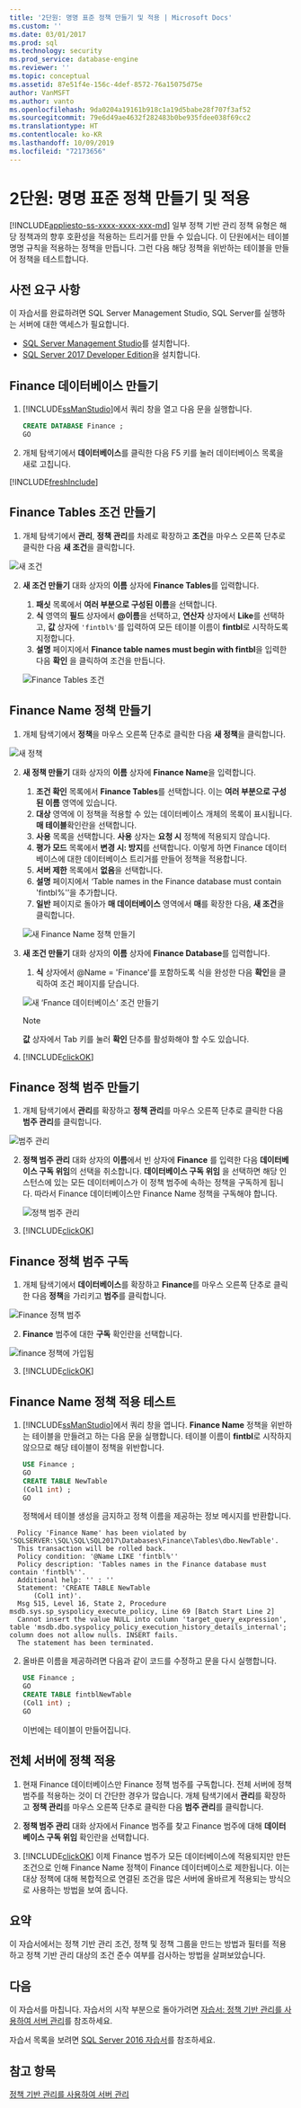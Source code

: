 ```yaml
---
title: '2단원: 명명 표준 정책 만들기 및 적용 | Microsoft Docs'
ms.custom: ''
ms.date: 03/01/2017
ms.prod: sql
ms.technology: security
ms.prod_service: database-engine
ms.reviewer: ''
ms.topic: conceptual
ms.assetid: 87e51f4e-156c-4def-8572-76a15075d75e
author: VanMSFT
ms.author: vanto
ms.openlocfilehash: 9da0204a19161b918c1a19d5babe28f707f3af52
ms.sourcegitcommit: 79e6d49ae4632f282483b0be935fdee038f69cc2
ms.translationtype: HT
ms.contentlocale: ko-KR
ms.lasthandoff: 10/09/2019
ms.locfileid: "72173656"
---
```

# <a name="lesson-2-create-and-apply-a-naming-standards-policy"></a>2단원: 명명 표준 정책 만들기 및 적용
[!INCLUDE[appliesto-ss-xxxx-xxxx-xxx-md](../../includes/appliesto-ss-xxxx-xxxx-xxx-md.md)]
일부 정책 기반 관리 정책 유형은 해당 정책과의 향후 호환성을 적용하는 트리거를 만들 수 있습니다. 이 단원에서는 테이블 명명 규칙을 적용하는 정책을 만듭니다. 그런 다음 해당 정책을 위반하는 테이블을 만들어 정책을 테스트합니다.  


## <a name="prerequisites"></a>사전 요구 사항
이 자습서를 완료하려면 SQL Server Management Studio, SQL Server를 실행하는 서버에 대한 액세스가 필요합니다.

- [SQL Server Management Studio](https://docs.microsoft.com/sql/ssms/download-sql-server-management-studio-ssms)를 설치합니다.
- [SQL Server 2017 Developer Edition](https://www.microsoft.com/sql-server/sql-server-downloads)을 설치합니다.
  
## <a name="create-the-finance-database"></a>Finance 데이터베이스 만들기  
  
1.  [!INCLUDE[ssManStudio](../../includes/ssmanstudio-md.md)]에서 쿼리 창을 열고 다음 문을 실행합니다.  
  
    ```sql  
    CREATE DATABASE Finance ;  
    GO  
    ```  
  
2.  개체 탐색기에서 **데이터베이스**를 클릭한 다음 F5 키를 눌러 데이터베이스 목록을 새로 고칩니다.  

[!INCLUDE[freshInclude](../../includes/paragraph-content/fresh-note-steps-feedback.md)]

## <a name="create-the-finance-tables-condition"></a>Finance Tables 조건 만들기 

1.  개체 탐색기에서 **관리**, **정책 관리**를 차례로 확장하고 **조건**을 마우스 오른쪽 단추로 클릭한 다음 **새 조건**을 클릭합니다. 

   ![새 조건](Media/lesson-2-create-and-apply-a-naming-standards-policy/new-condition.png)
  
2.  **새 조건 만들기** 대화 상자의 **이름** 상자에 **Finance Tables**를 입력합니다.  
    1. **패싯** 목록에서 **여러 부분으로 구성된 이름**을 선택합니다. 
    1. **식** 영역의 **필드** 상자에서 **\@이름**을 선택하고, **연산자** 상자에서 **Like**를 선택하고, **값** 상자에 ```'fintbl%'```를 입력하여 모든 테이블 이름이 **fintbl**로 시작하도록 지정합니다.
    1. **설명** 페이지에서 **Finance table names must begin with fintbl**을 입력한 다음 **확인** 을 클릭하여 조건을 만듭니다.  

    ![Finance Tables 조건](Media/lesson-2-create-and-apply-a-naming-standards-policy/finance-tables-condition.png)
 
## <a name="create-the-finance-name-policy"></a>Finance Name 정책 만들기  
  
1.  개체 탐색기에서 **정책**을 마우스 오른쪽 단추로 클릭한 다음 **새 정책**을 클릭합니다.  

   ![새 정책](Media/lesson-2-create-and-apply-a-naming-standards-policy/new-policy.png)
  
2.  **새 정책 만들기** 대화 상자의 **이름** 상자에 **Finance Name**을 입력합니다.
    1. **조건 확인** 목록에서 **Finance Tables**를 선택합니다. 이는 **여러 부분으로 구성된 이름** 영역에 있습니다. 
    1. **대상** 영역에 이 정책을 적용할 수 있는 데이터베이스 개체의 목록이 표시됩니다. **매 테이블**확인란을 선택합니다.
    1. **사용** 목록을 선택합니다. **사용** 상자는 **요청 시** 정책에 적용되지 않습니다.
    1. **평가 모드** 목록에서 **변경 시: 방지**를 선택합니다. 이렇게 하면 Finance 데이터베이스에 대한 데이터베이스 트리거를 만들어 정책을 적용합니다. 
    1. **서버 제한** 목록에서 **없음**을 선택합니다. 
    1. **설명** 페이지에서 ‘Table names in the Finance database must contain 'fintbl%'’을 추가합니다. 
    1. **일반** 페이지로 돌아가 **매 데이터베이스** 영역에서 **매**를 확장한 다음, **새 조건**을 클릭합니다.

    ![새 Finance Name 정책 만들기](Media/lesson-2-create-and-apply-a-naming-standards-policy/create-new-policy-finance-name.png)
  
6.  **새 조건 만들기** 대화 상자의 **이름** 상자에 **Finance Database**를 입력합니다.
    1. **식** 상자에서 @Name = 'Finance'를 포함하도록 식을 완성한 다음 **확인**을 클릭하여 조건 페이지를 닫습니다. 
  
    ![새 ‘Fnance 데이터베이스’ 조건 만들기](Media/lesson-2-create-and-apply-a-naming-standards-policy/create-new-condition.png)

    > [!NOTE]  
    > **값** 상자에서 Tab 키를 눌러 **확인** 단추를 활성화해야 할 수도 있습니다.  
  
11. [!INCLUDE[clickOK](../../includes/clickok-md.md)]  
  
## <a name="create-the-finance-policy-category"></a>Finance 정책 범주 만들기  
  
1.  개체 탐색기에서 **관리**를 확장하고 **정책 관리**를 마우스 오른쪽 단추로 클릭한 다음 **범주 관리**를 클릭합니다.  

   ![범주 관리](Media/lesson-2-create-and-apply-a-naming-standards-policy/manage-categories.png)
  
2.  **정책 범주 관리** 대화 상자의 **이름**에서 빈 상자에 **Finance** 를 입력한 다음 **데이터베이스 구독 위임**의 선택을 취소합니다. **데이터베이스 구독 위임** 을 선택하면 해당 인스턴스에 있는 모든 데이터베이스가 이 정책 범주에 속하는 정책을 구독하게 됩니다. 따라서 Finance 데이터베이스만 Finance Name 정책을 구독해야 합니다.  

    ![정책 범주 관리](Media/lesson-2-create-and-apply-a-naming-standards-policy/manage-policy-categories.png)
  
3.  [!INCLUDE[clickOK](../../includes/clickok-md.md)]  

## <a name="subscribe-to-the-finance-policy-category"></a>Finance 정책 범주 구독  
  
1.  개체 탐색기에서 **데이터베이스**를 확장하고 **Finance**를 마우스 오른쪽 단추로 클릭한 다음 **정책**을 가리키고 **범주**를 클릭합니다. 

   ![Finance 정책 범주](Media/lesson-2-create-and-apply-a-naming-standards-policy/finance-categories.png)
  
2.  **Finance** 범주에 대한 **구독** 확인란을 선택합니다.  

   ![finance 정책에 가입됨](Media/lesson-2-create-and-apply-a-naming-standards-policy/subscribe-to-finance.png)
  
3.  [!INCLUDE[clickOK](../../includes/clickok-md.md)]  
  
## <a name="test-the-enforcement-of-the-finance-name-policy"></a>Finance Name 정책 적용 테스트  
  
1.  [!INCLUDE[ssManStudio](../../includes/ssmanstudio-md.md)]에서 쿼리 창을 엽니다. **Finance Name** 정책을 위반하는 테이블을 만들려고 하는 다음 문을 실행합니다. 테이블 이름이 **fintbl**로 시작하지 않으므로 해당 테이블이 정책을 위반합니다.  
  
    ```sql  
    USE Finance ;  
    GO  
    CREATE TABLE NewTable  
    (Col1 int) ;  
    GO    
    ```  
  
    정책에서 테이블 생성을 금지하고 정책 이름을 제공하는 정보 메시지를 반환합니다. 

   ```
     Policy 'Finance Name' has been violated by 'SQLSERVER:\SQL\SQL\SQL2017\Databases\Finance\Tables\dbo.NewTable'.
     This transaction will be rolled back.
     Policy condition: '@Name LIKE 'fintbl%''
     Policy description: 'Tables names in the Finance database must contain 'fintbl%''.
     Additional help: '' : ''
     Statement: 'CREATE TABLE NewTable  
         (Col1 int)'.
     Msg 515, Level 16, State 2, Procedure msdb.sys.sp_syspolicy_execute_policy, Line 69 [Batch Start Line 2]
     Cannot insert the value NULL into column 'target_query_expression', table 'msdb.dbo.syspolicy_policy_execution_history_details_internal'; column does not allow nulls. INSERT fails.
     The statement has been terminated.
   ``` 
  
2.  올바른 이름을 제공하려면 다음과 같이 코드를 수정하고 문을 다시 실행합니다.  
  
    ```sql  
    USE Finance ;  
    GO  
    CREATE TABLE fintblNewTable  
    (Col1 int) ;  
    GO    
    ```  
  
    이번에는 테이블이 만들어집니다.  
  
## <a name="apply-the-policy-to-the-whole-server"></a>전체 서버에 정책 적용  
  
1.  현재 Finance 데이터베이스만 Finance 정책 범주를 구독합니다. 전체 서버에 정책 범주를 적용하는 것이 더 간단한 경우가 많습니다. 개체 탐색기에서 **관리**를 확장하고 **정책 관리**를 마우스 오른쪽 단추로 클릭한 다음 **범주 관리**를 클릭합니다.  
  
2.  **정책 범주 관리** 대화 상자에서 Finance 범주를 찾고 Finance 범주에 대해 **데이터베이스 구독 위임** 확인란을 선택합니다.  
  
3.  [!INCLUDE[clickOK](../../includes/clickok-md.md)] 이제 Finance 범주가 모든 데이터베이스에 적용되지만 만든 조건으로 인해 Finance Name 정책이 Finance 데이터베이스로 제한됩니다. 이는 대상 정책에 대해 복합적으로 연결된 조건을 많은 서버에 올바르게 적용되는 방식으로 사용하는 방법을 보여 줍니다.  
  
## <a name="summary"></a>요약  
이 자습서에서는 정책 기반 관리 조건, 정책 및 정책 그룹을 만드는 방법과 필터를 적용하고 정책 기반 관리 대상의 조건 준수 여부를 검사하는 방법을 살펴보았습니다.  
  
## <a name="next"></a>다음  
이 자습서를 마칩니다. 자습서의 시작 부분으로 돌아가려면 [자습서: 정책 기반 관리를 사용하여 서버 관리](../../relational-databases/policy-based-management/tutorial-administering-servers-by-using-policy-based-management.md)를 참조하세요.  
  
자습서 목록을 보려면 [SQL Server 2016 자습서](../../sql-server/tutorials-for-sql-server-2016.md)를 참조하세요.  
  
## <a name="see-also"></a>참고 항목  
[정책 기반 관리를 사용하여 서버 관리](../../relational-databases/policy-based-management/administer-servers-by-using-policy-based-management.md)  
